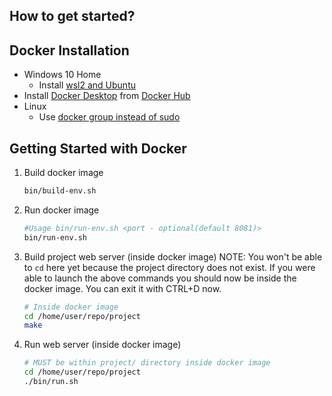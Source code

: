 ## How to get started? 

## Docker Installation
  * Windows 10 Home
    * Install [wsl2 and Ubuntu](https://www.youtube.com/watch?v=ilKQHAFeQR0&list=RDCMUCzLbHrU7U3cUDNQWWAqjceA&start_radio=1&t=7)
  * Install [Docker Desktop](https://hub.docker.com/?overlay=onboarding) from [Docker Hub](https://hub.docker.com/)
  * Linux
    * Use [docker group instead of sudo](https://www.digitalocean.com/community/tutorials/how-to-install-and-use-docker-on-ubuntu-18-04)

## Getting Started with Docker

1. Build docker image

    ```bash
    bin/build-env.sh

    ```


2. Run docker image

    ```bash
    #Usage bin/run-env.sh <port - optional(default 8081)>
    bin/run-env.sh
    ```
    
3. Build project web server (inside docker image) NOTE: You won't be able to `cd` here yet because the project directory does not exist. If you were able to launch the above commands you should now be inside the docker image. You can exit it with CTRL+D now.

    ```bash
    # Inside docker image
    cd /home/user/repo/project
    make
    ```
    
4. Run web server (inside docker image)

    ```bash
    # MUST be within project/ directory inside docker image
    cd /home/user/repo/project
    ./bin/run.sh
    ```
